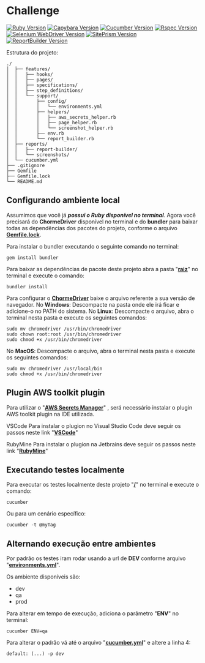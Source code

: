 [ruby-image]: https://img.shields.io/badge/ruby-2.7.2-red
[ruby-url]: https://www.ruby-lang.org/pt/
[cucumber-image]: https://img.shields.io/badge/cucumber-5.3.0-brightgreen
[cucumber-url]: https://cucumber.io/docs/installation/ruby/
[capybara-image]: https://img.shields.io/badge/capybara-3.35.3-purple
[capybara-url]: https://teamcapybara.github.io/capybara/
[rspec-image]: https://img.shields.io/badge/rspec-3.10.0-red
[rspec-url]: https://rspec.info/documentation/
[site_prism-image]: https://img.shields.io/badge/site_prism-3.7.1-black
[site_prism-url]: https://rdoc.info/gems/site_prism/frames
[selenium_wedriver-image]:https://img.shields.io/badge/selenium-3.142.6-beige
[selenium_wedriver-url]:https://github.com/SeleniumHQ/selenium/wiki/Ruby-Bindings
[report_builder-image]: https://img.shields.io/badge/report_builder-1.9-blue
[report_builder-url]: https://reportbuilder.rajatthareja.com/

# Challenge
[![Ruby Version][ruby-image]][ruby-url]
[![Capybara Version][capybara-image]][capybara-url]
[![Cucumber Version][cucumber-image]][cucumber-url]
[![Rspec Version][rspec-image]][rspec-url]
[![Selenium WebDriver Version][selenium_wedriver-image]][rspec-url]
[![SitePrism Version][site_prism-image]][selenium_wedriver-url]
[![ReportBuilder Version][report_builder-image]][report_builder-url]

Estrutura do projeto:
```
./
│  ├── features/
│  │   ├── hooks/
│  │   ├── pages/
│  │   ├── specifications/
│  │   ├── step_definitions/
│  │   └── support/
│  │       ├── config/
│  │       │   └── environments.yml
│  │       ├── helpers/
│  │       │   ├── aws_secrets_helper.rb
│  │       │   ├── page_helper.rb
│  │       │   └── screenshot_helper.rb
│  │       ├── env.rb
│  │       └── report_builder.rb
│  ├── reports/
│  │   ├── report-builder/
│  │   └── screenshots/
│  └── cucumber.yml
├── .gitignore
├── Gemfile
├── Gemfile.lock
└── README.md
```


## Configurando ambiente local

Assumimos que você já ***possui o Ruby disponível no terminal***. Agora você precisará do **ChormeDriver** disponível no terminal e do **bundler** para baixar todas as dependências dos pacotes do projeto, conforme o arquivo **[Gemfile.lock](https://github.com/renatosantanaoliveira/challenge-pitang/blob/main/Gemfile.lock)**.

Para instalar o bundler executando o seguinte comando no terminal:
```
gem install bundler
```
Para baixar as dependências de pacote deste projeto abra a pasta "**[raiz](https://github.com/renatosantanaoliveira/challenge-pitang/tree/main/)**" no terminal e execute o comando:
```
bundler install
```

Para configurar o **[ChormeDriver](https://chromedriver.chromium.org/downloads)** baixe o arquivo referente a sua versão de navegador. 
No **Windows**: Descompacte na pasta onde ele irá ficar e adicione-o no PATH do sistema. 
No **Linux**: Descompacte o arquivo, abra o terminal nesta pasta e execute os seguintes comandos:
```
sudo mv chromedriver /usr/bin/chromedriver
sudo chown root:root /usr/bin/chromedriver
sudo chmod +x /usr/bin/chromedriver
```
No **MacOS**: Descompacte o arquivo, abra o terminal nesta pasta e execute os seguintes comandos:
```
sudo mv chromedriver /usr/local/bin
sudo chmod +x /usr/bin/chromedriver
```
## Plugin AWS toolkit plugin

Para utilizar o "**[AWS Secrets Manager](https://docs.aws.amazon.com/pt_br/secretsmanager/latest/userguide/intro.html)**" , será necessário instalar o plugin AWS toolkit plugin na IDE utilizada.

VSCode
Para instalar o plugion no Visual Studio Code deve seguir os passos neste link "**[VSCode](https://aws.amazon.com/visualstudiocode/)**"

RubyMine
Para instalar o plugion na Jetbrains deve seguir os passos neste link "**[RubyMine](https://docs.aws.amazon.com/toolkit-for-jetbrains/latest/userguide/setup-toolkit.html)**"

## Executando testes localmente

Para executar os testes localmente deste projeto "**[/](https://github.com/renatosantanaoliveira/challenge-pitang/tree/main/)**" no terminal e execute o comando:
```
cucumber
```
Ou para um cenário específico:
```
cucumber -t @myTag
```


## Alternando execução entre ambientes

Por padrão os testes iram rodar usando a url de **DEV** conforme arquivo "**[environments.yml](https://github.com/renatosantanaoliveira/challenge-pitang/blob/main/features/support/config/environments.yml)**". 

Os ambiente disponíveis são:
- dev
- qa
- prod

Para alterar em tempo de execução, adiciona o parâmetro "**ENV**" no terminal:
```
cucumber ENV=qa
```

Para alterar o padrão vá até o arquivo "**[cucumber.yml](https://github.com/renatosantanaoliveira/challenge-pitang/blob/main/cucumber.yml)**" e altere a linha 4:
```
default: (...) -p dev
```
